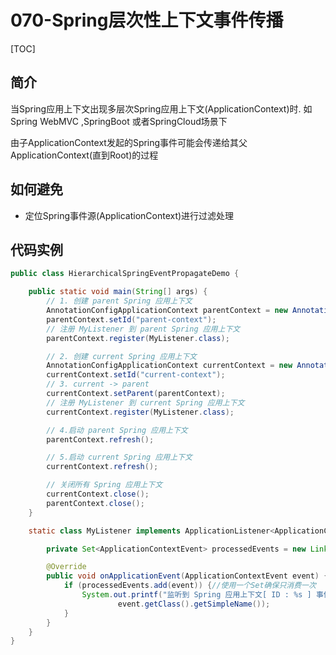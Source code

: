 # 070-Spring层次性上下文事件传播

[TOC]

## 简介

当Spring应用上下文出现多层次Spring应用上下文(ApplicationContext)时. 如 Spring WebMVC ,SpringBoot 或者SpringCloud场景下

由子ApplicationContext发起的Spring事件可能会传递给其父ApplicationContext(直到Root)的过程

## 如何避免

- 定位Spring事件源(ApplicationContext)进行过滤处理

## 代码实例

```java
public class HierarchicalSpringEventPropagateDemo {

    public static void main(String[] args) {
        // 1. 创建 parent Spring 应用上下文
        AnnotationConfigApplicationContext parentContext = new AnnotationConfigApplicationContext();
        parentContext.setId("parent-context");
        // 注册 MyListener 到 parent Spring 应用上下文
        parentContext.register(MyListener.class);

        // 2. 创建 current Spring 应用上下文
        AnnotationConfigApplicationContext currentContext = new AnnotationConfigApplicationContext();
        currentContext.setId("current-context");
        // 3. current -> parent
        currentContext.setParent(parentContext);
        // 注册 MyListener 到 current Spring 应用上下文
        currentContext.register(MyListener.class);

        // 4.启动 parent Spring 应用上下文
        parentContext.refresh();

        // 5.启动 current Spring 应用上下文
        currentContext.refresh();

        // 关闭所有 Spring 应用上下文
        currentContext.close();
        parentContext.close();
    }

    static class MyListener implements ApplicationListener<ApplicationContextEvent> {

        private Set<ApplicationContextEvent> processedEvents = new LinkedHashSet<>();

        @Override
        public void onApplicationEvent(ApplicationContextEvent event) {
            if (processedEvents.add(event)) {//使用一个Set确保只消费一次
                System.out.printf("监听到 Spring 应用上下文[ ID : %s ] 事件 :%s\n", event.getApplicationContext().getId(),
                        event.getClass().getSimpleName());
            }
        }
    }
}

```

